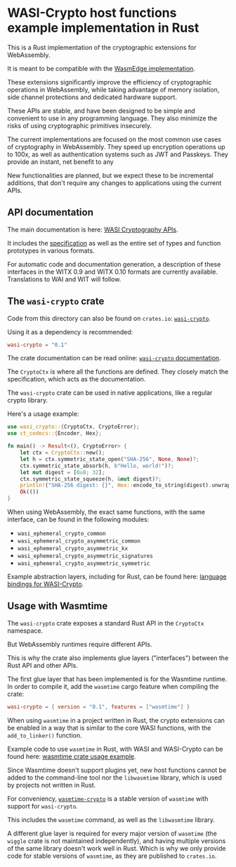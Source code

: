 # WASI-Crypto host functions example implementation in Rust

This is a Rust implementation of the cryptographic extensions for WebAssembly.

It is meant to be compatible with the [WasmEdge implementation](https://wasmedge.org/docs/develop/rust/wasicrypto/).

These extensions significantly improve the efficiency of cryptographic operations in WebAssembly, while taking advantage of memory isolation, side channel protections and dedicated hardware support.

These APIs are stable, and have been designed to be simple and convenient to use in any programming language. They also minimize the risks of using cryptographic primitives insecurely.

The current implementations are focused on the most common use cases of cryptography in WebAssembly. They speed up encryption operations up to 100x, as well as authentication systems such as JWT and Passkeys. They provide an instant, net benefit to any 

New functionalities are planned, but we expect these to be incremental additions, that don't require any changes to applications using the current APIs.

## API documentation

The main documentation is here: [WASI Cryptography APIs](https://github.com/webassembly/wasi-crypto).

It includes the [specification](https://github.com/WebAssembly/wasi-crypto/blob/main/docs/wasi-crypto.md) as well as the entire set of types and function prototypes in various formats.

For automatic code and documentation generation, a description of these interfaces in the WITX 0.9 and WITX 0.10 formats are currently available. Translations to WAI and WIT will follow.

## The `wasi-crypto` crate

Code from this directory can also be found on `crates.io`: [`wasi-crypto`](https://crates.io/crates/wasi-crypto).

Using it as a dependency is recommended:

```toml
wasi-crypto = "0.1"
```

The crate documentation can be read online: [`wasi-crypto` documentation](https://docs.rs/wasi-crypto).

The `CryptoCtx` is where all the functions are defined. They closely match the specification, which acts as the documentation.

The `wasi-crypto` crate can be used in native applications, like a regular crypto library.

Here's a usage example:

```rust
use wasi_crypto::{CryptoCtx, CryptoError};
use ct_codecs::{Encoder, Hex};

fn main() -> Result<(), CryptoError> {
    let ctx = CryptoCtx::new();
    let h = ctx.symmetric_state_open("SHA-256", None, None)?;
    ctx.symmetric_state_absorb(h, b"Hello, world!")?;
    let mut digest = [0u8; 32];
    ctx.symmetric_state_squeeze(h, &mut digest)?;
    println!("SHA-256 digest: {}", Hex::encode_to_string(digest).unwrap());
    Ok(())
}
```

When using WebAssembly, the exact same functions, with the same interface, can be found in the following modules:

- `wasi_ephemeral_crypto_common`
- `wasi_ephemeral_crypto_asymmetric_common`
- `wasi_ephemeral_crypto_asymmetric_kx`
- `wasi_ephemeral_crypto_asymmetric_signatures`
- `wasi_ephemeral_crypto_asymmetric_symmetric`

Example abstraction layers, including for Rust, can be found here: [language bindings for WASI-Crypto](https://github.com/wasm-crypto/wasi-crypto-bindings).

## Usage with Wasmtime

The `wasi-crypto` crate exposes a standard Rust API in the `CryptoCtx` namespace.

But WebAssembly runtimes require different APIs.

This is why the crate also implements glue layers ("interfaces") between the Rust API and other APIs.

The first glue layer that has been implemented is for the Wasmtime runtime. In order to compile it,
add the `wasmtime` cargo feature when compiling the crate:

```toml
wasi-crypto = { version = "0.1", features = ["wasmtime"] }
```

When using `wasmtime` in a project written in Rust, the crypto extensions can be enabled in a
way that is similar to the core WASI functions, with the `add_to_linker()` function.

Example code to use `wasmtime` in Rust, with WASI and WASI-Crypto can be found here:
[wasmtime crate usage example](https://github.com/wasm-crypto/wasmtime-crypto/tree/wasi-crypto/wasmtime-crate-usage-example).

Since Wasmtime doesn't support plugins yet, new host functions cannot be added to the command-line tool nor the `libwasmtime` library, which is used by projects not written in Rust.

For conveniency, [`wasmtime-crypto`](https://github.com/wasm-crypto/wasmtime-crypto) is a stable version of `wasmtime` with support for `wasi-crypto`.

This includes the `wasmtime` command, as well as the `libwasmtime` library.

A different glue layer is required for every major version of `wasmtime` (the `wiggle` crate is not maintained independently), and having multiple versions of the same library doesn't work well in Rust. Which is why we only provide code for stable versions of `wasmtime`, as they are published to `crates.io`.
